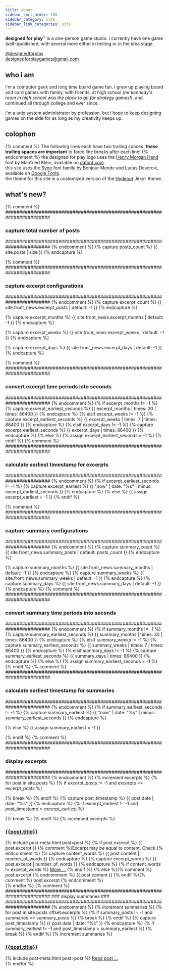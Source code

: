 ```yaml
---
title: about
sidebar_sort_order: 100
sidebar_category: site
sidebar_link_categories: site
---
```


**designed for play**&trade; is a one-person game studio.  i currently have one game (self-)published, with several more either in testing or in the idea stage.

[@designedforplay](https://twitter.com/designedforplay)  
[designedforplaygames@gmail.com](mailto:designedforplaygames@gmail.com)

## who i am

i'm a computer geek and long time board game fan.  i grew up playing board and card games with family, with friends, at high school _(mr kennedy's room in high school was the place to go for strategy games!)_, and continued all through college and ever since.

i'm a unix system administrator by profession, but i hope to keep designing games on the side for as long as my creativity keeps up.

## colophon

{% comment %}
The following lines each have two trailing spaces.  **these trailing spaces are important** to force line breaks after each line!
{% endcomment %}
the designed for play logo uses the [Henry Morgan Hand](https://www.dafont.com/henry-morgan-hand.font) font by Manfried Klein, available on [dafont.com](https://www.dafont.com).  
this site uses the [Syne](https://fonts.google.com/specimen/Syne) font family by Bonjour Monde and Lucas Descroix, available on [Google Fonts](https://fonts.google.com).  
the theme for this site is a customized version of the [Hydeout](https://github.com/fongandrew/hydeout) Jekyll theme.  

## what's new?

{% comment %}
########################################################################
###                  capture total number of posts                   ###
########################################################################
{% endcomment %}
{% capture posts_count %}
{{ site.posts | size }}
{% endcapture %}
<!-- number of posts: {{posts_count}} -->
{% comment %}
########################################################################
###                  capture excerpt configurations                  ###
########################################################################
{% endcomment %}
{% capture excerpt_count %}
{{ site.front_news.excerpt_posts | default: -1 }}
{% endcapture %}
<!-- excerpt_count: {{excerpt_count}} -->
{% capture excerpt_months %}
{{ site.front_news.excerpt_months | default: -1 }}
{% endcapture %}
<!-- excerpt_months: {{excerpt_months}} -->
{% capture excerpt_weeks %}
{{ site.front_news.excerpt_weeks | default: -1 }}
{% endcapture %}
<!-- excerpt_weeks: {{excerpt_weeks}} -->
{% capture excerpt_days %}
{{ site.front_news.excerpt_days | default: -1 }}
{% endcapture %}
<!-- excerpt_days: {{excerpt_days}} -->
{% comment %}
########################################################################
###            convert excerpt time periods into seconds             ###
########################################################################
{% endcomment %}
{% if excerpt_months != -1 %}
{% capture excerpt_earliest_seconds %}
{{ excerpt_months | times: 30 | times: 86400 }}
{% endcapture %}
{% elsif excerpt_weeks != -1 %}
{% capture excerpt_earliest_seconds %}
{{ excerpt_weeks | times: 7 | times: 86400 }}
{% endcapture %}
{% elsif excerpt_days != -1 %}
{% capture excerpt_earliest_seconds %}
{{ excerpt_days | times: 86400 }}
{% endcapture %}
{% else %}
{% assign excerpt_earliest_seconds = -1 %}
{% endif %}
{% comment %}
########################################################################
###            calculate earliest timestamp for excerpts             ###
########################################################################
{% endcomment %}
{% if excerpt_earliest_seconds != -1 %}
{% capture excerpt_earliest %}
{{ "now" | date: "%s" | minus: excerpt_earliest_seconds }}
{% endcapture %}
{% else %}
{{ assign excerpt_earliest = -1 }}
{% endif %}
<!-- excerpt_earliest: {{ excerpt_earliest }} -->
{% comment %}
########################################################################
###                  capture summary configurations                  ###
########################################################################
{% endcomment %}
{% capture summary_count %}
{{ site.front_news.summary_posts | default: posts_count }}
{% endcapture %}
<!-- max summaries: {{summary_count}} -->
{% capture summary_months %}
{{ site.front_news.summary_months | default: -1 }}
{% endcapture %}
{% capture summary_weeks %}
{{ site.front_news.summary_weeks | default: -1 }}
{% endcapture %}
{% capture summary_days %}
{{ site.front_news.summary_days | default: -1 }}
{% endcapture %}
{% comment %}
########################################################################
###            convert summary time periods into seconds             ###
########################################################################
{% endcomment %}
{% if summary_months != -1 %}
{% capture summary_earliest_seconds %}
{{ summary_months | times: 30 | times: 86400 }}
{% endcapture %}
{% elsif summary_weeks != -1 %}
{% capture summary_earliest_seconds %}
{{ summary_weeks | times: 7 | times: 86400 }}
{% endcapture %}
{% elsif summary_days != -1 %}
{% capture summary_earliest_seconds %}
{{ summary_days | times: 86400 }}
{% endcapture %}
{% else %}
{% assign summary_earliest_seconds = -1 %}
{% endif %}
{% comment %}
########################################################################
###            calculate earliest timestamp for summaries            ###
########################################################################
{% endcomment %}
{% if summary_earliest_seconds != -1 %}
{% capture summary_earliest %}
{{ "now" | date: "%s" | minus: summary_earliest_seconds }}
{% endcapture %}
<!-- earliest summary: {{excerpt_earliest|date:"%c"}} -->
{% else %}
{{ assign summary_earliest = -1 }}
<!-- no earliest summary -->
{% endif %}
{% comment %}
########################################################################
###                         display excerpts                         ###
########################################################################
{% endcomment %}
{% increment excerpts %}
{% for post in site.posts %}
{% if excerpt_posts != -1 and excerpts == excerpt_posts %}
<!-- stopping excerpts after {{excerpts}} posts -->
{% break %}
{% endif %}
{% capture post_timestamp %}
{{ post.date | date: "%s" }}
{% endcapture %}
{% if excerpt_earliest != -1 and post_timestamp > excerpt_earliest %}
<!-- stopping excerpts at post timestamp {{post_timestamp}} before earliest excerpt {{excerpt_earliest}} -->
{% break %}
{% endif %}
{% increment excerpts %}
<article class="post-body" markdown="0">
<h3 class="post-title">
<a href="{{post.url | relative_url }}">{{post.title}}</a>
</h3>
{% include post-meta.html post=post %}
{% if post.excerpt %}
{{ post.excerpt }}
{% comment %}Excerpt may be equal to content. Check.{% endcomment %}
{% capture content_words %}
{{ post.content | number_of_words }}
{% endcapture %}
{% capture excerpt_words %}
{{ post.excerpt | number_of_words }}
{% endcapture %}
{% if content_words != excerpt_words %}
<a href="{{ post.url | relative_url }}">More &hellip;</a>
{% endif %}
{% else %}{% comment %} post.excerpt {% endcomment %}
{{ post.content }}
{% endif %}{% comment %} post.excerpt {% endcomment %}
</article>
{% endfor %}
{% comment %}
########################################################################
###                        display summaries                         ###
########################################################################
{% endcomment %}
{% increment summaries %}
{% for post in site.posts offset:excerpts %}
{% if summary_posts != -1 and summaries == summary_posts %}
<!-- stopping summaries after {{summaries}} posts -->
{% break %}
{% endif %}
{% capture post_timestamp %}
{{ post.date | date: "%s" }}
{% endcapture %}
{% if summary_earliest != -1 and post_timestamp > summary_earliest %}
<!-- stopping summaries at post timestamp {{post_timestamp}} before earliest summary {{summary_earliest}} -->
{% break %}
{% endif %}
{% increment summaries %}
<article class="post-summary" markdown="0">
<h3 class="post-title">
<a href="{{post.url | relative_url }}">{{post.title}}</a>
</h3>
{% include post-meta.html post=post %}
<a href="{{ post.url | relative_url }}">Read post &hellip;</a>
</article>
{% endfor %}
